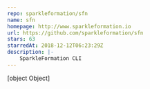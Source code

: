 ```yaml
---
repo: sparkleformation/sfn
name: sfn
homepage: http://www.sparkleformation.io
url: https://github.com/sparkleformation/sfn
stars: 63
starredAt: 2018-12-12T06:23:29Z
description: |-
    SparkleFormation CLI
---
```


[object Object]
